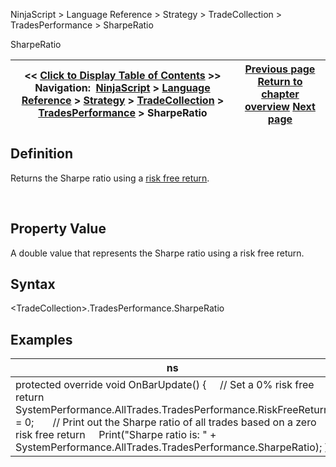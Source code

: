 ﻿
NinjaScript \> Language Reference \> Strategy \> TradeCollection \> TradesPerformance \> SharpeRatio

SharpeRatio

| \<\< [Click to Display Table of Contents](sharperatio.md) \>\> **Navigation:**     [NinjaScript](ninjascript-1.md) \> [Language Reference](language_reference_wip-1.md) \> [Strategy](strategy-1.md) \> [TradeCollection](tradecollection-1.md) \> [TradesPerformance](tradesperformance-1.md) \> SharpeRatio | [Previous page](riskfreereturn-1.md) [Return to chapter overview](tradesperformance-1.md) [Next page](sortinoratio-1.md) |
| --- | --- |
## Definition
Returns the Sharpe ratio using a [risk free return](riskfreereturn-1.md).  

 
## Property Value
A double value that represents the Sharpe ratio using a risk free return.
 
## Syntax
\<TradeCollection\>.TradesPerformance.SharpeRatio

## Examples

| ns |
| --- |
| protected override void OnBarUpdate() {      // Set a 0% risk free return      SystemPerformance.AllTrades.TradesPerformance.RiskFreeReturn \= 0;        // Print out the Sharpe ratio of all trades based on a zero risk free return      Print("Sharpe ratio is: " \+ SystemPerformance.AllTrades.TradesPerformance.SharpeRatio); } |
 
